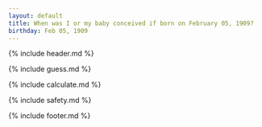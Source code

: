 ```yaml
---
layout: default
title: When was I or my baby conceived if born on February 05, 1909?
birthday: Feb 05, 1909
---
```


{% include header.md %}

{% include guess.md %}

{% include calculate.md %}

{% include safety.md %}

{% include footer.md %}



